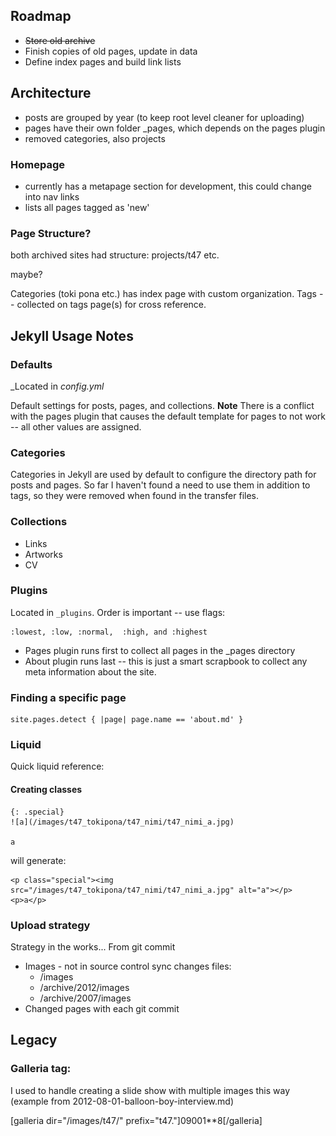 ## Roadmap

 * ~~Store old archive~~
 * Finish copies of old pages, update in data
 * Define index pages and build link lists

## Architecture

  * posts are grouped by year (to keep root level cleaner for uploading)
  * pages have their own folder _pages, which depends on the pages plugin
  * removed categories, also projects

### Homepage

  * currently has a metapage section for development, this could change into nav links
  * lists all pages tagged as 'new'

### Page Structure?

both archived sites had structure: projects/t47 etc.

maybe?

Categories (toki pona etc.) has index page with custom organization. 
Tags -- collected on tags page(s) for cross reference.

## Jekyll Usage Notes

### Defaults

_Located in _config.yml_

Default settings for posts, pages, and collections. **Note** There is a conflict with the pages plugin that causes the default template for pages to not work -- all other values are assigned.

### Categories

Categories in Jekyll are used by default to configure the directory path for posts and pages. So far I haven't found a need to use them in addition to tags, so they were removed when found in the transfer files.

### Collections

  * Links
  * Artworks
  * CV

### Plugins

Located in `_plugins`. Order is important -- use flags: 
  
    :lowest, :low, :normal,  :high, and :highest

  * Pages plugin runs first to collect all pages in the _pages directory
  * About plugin runs last -- this is just a smart scrapbook to collect any meta information about the site.

### Finding a specific page 

    site.pages.detect { |page| page.name == 'about.md' }

### Liquid

Quick liquid reference:

#### Creating classes

    {: .special}
    ![a](/images/t47_tokipona/t47_nimi/t47_nimi_a.jpg)

    a

will generate:

    <p class="special"><img src="/images/t47_tokipona/t47_nimi/t47_nimi_a.jpg" alt="a"></p>
    <p>a</p>

### Upload strategy

Strategy in the works...
From git commit

  * Images - not in source control sync changes files:
    * /images
    * /archive/2012/images
    * /archive/2007/images  
  * Changed pages with each git commit

## Legacy

### Galleria tag:

I used to handle creating a slide show with multiple images this way (example from 2012-08-01-balloon-boy-interview.md)

[galleria dir="/images/t47/" prefix="t47."]09001**8[/galleria]

